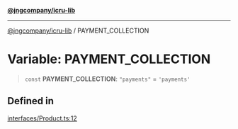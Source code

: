 [**@jngcompany/icru-lib**](../README.md)

***

[@jngcompany/icru-lib](../globals.md) / PAYMENT\_COLLECTION

# Variable: PAYMENT\_COLLECTION

> `const` **PAYMENT\_COLLECTION**: `"payments"` = `'payments'`

## Defined in

[interfaces/Product.ts:12](https://github.com/jngcompany/icru-lib/blob/d5809ceca7cec295ab2df61cd05dc96c0f11bd66/src/interfaces/Product.ts#L12)

